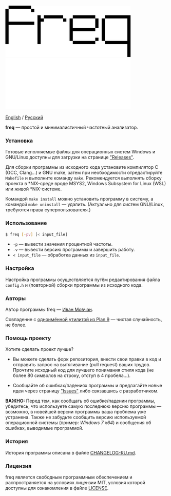 ![freq](logo.png#gh-light-mode-only)
![freq](logo-dark.png#gh-dark-mode-only)

[English](README.md) / [Русский](README-RU.md)

**freq** — простой и минималистичный частотный анализатор.

### Установка

Готовые исполняемые файлы для операционных систем Windows и GNU/Linux
доступны для загрузки на странице
["Releases"](https://github.com/ivan-movchan/freq/releases).

Для сборки программы из исходного кода установите
компилятор C (GCC, Clang...) и GNU make,
затем при необходимости отредактируйте `Makefile` и выполните команду `make`.
Рекомендуется выполнять сборку проекта в *NIX-среде вроде MSYS2,
Windows Subsystem for Linux (WSL) или живой *NIX-системе.

Командой `make install` можно установить программу в систему,
а командой `make uninstall` — удалить.
(Актуально для систем GNU/Linux, требуются права суперпользователя.)

### Использование

```bash
$ freq [-pv] [< input_file]
```

* `-p` — вывести значения процентной частоты.
* `-v` — вывести версию программы и завершить работу.
* `< input_file` — обработка данных из `input_file`.

### Настройка

Настройка программы осуществляется путём редактирования файла `config.h`
и (повторной) сборки программы из исходного кода.

### Авторы

Автор программы freq — [Иван Мовчан](https://github.com/ivan-movchan).

Совпадение с
[одноимённой утилитой из Plan 9](https://p9f.org/magic/man2html/1/freq) —
чистая случайность, не более.

### Помощь проекту

Хотите сделать проект лучше?

* Вы можете сделать форк репозитория, внести свои правки в код и отправить
  запрос на вытягивание (pull request) ваших трудов. Прочтите исходный код
  для лучшего понимания стиля кода
  (не более 80 символов на строку, отступ в 4 пробела...).

* Сообщайте об ошибках/падениях программы и предлагайте новые идеи
  через страницу ["Issues"](https://github.com/ivan-movchan/freq/issues)
  либо связавшись с разработчиком.

**ВАЖНО:** Перед тем, как сообщать об ошибке/падении программы,
убедитесь, что используете самую последнюю версию программы — возможно,
в новейшей версии программы ваша проблема уже устранена.
Также не забудьте сообщить версию используемой операционной системы
(пример: *Windows 7 x64*) и сообщения об ошибках, выводимые программой.

### История

История программы описана в файле [CHANGELOG-RU.md](CHANGELOG-RU.md).

### Лицензия

freq является свободным программным обеспечением и распространяется на условиях
лицензии MIT, условия которой доступны для ознакомления в файле
[LICENSE](LICENSE).
